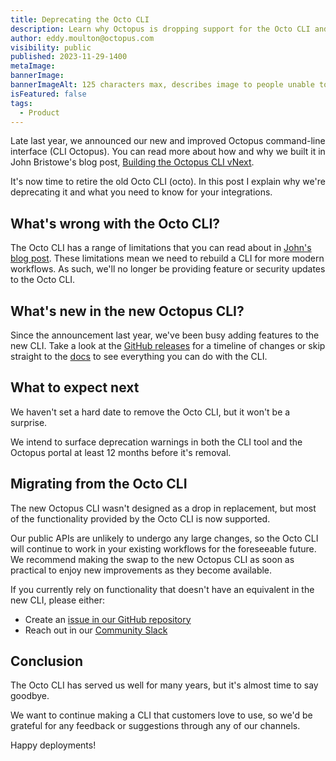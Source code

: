```yaml
---
title: Deprecating the Octo CLI
description: Learn why Octopus is dropping support for the Octo CLI and what's next.
author: eddy.moulton@octopus.com
visibility: public
published: 2023-11-29-1400
metaImage:
bannerImage:
bannerImageAlt: 125 characters max, describes image to people unable to see it.
isFeatured: false
tags:
  - Product
---
```


Late last year, we announced our new and improved Octopus command-line interface (CLI Octopus). You can read more about how and why we built it in John Bristowe's blog post, [Building the Octopus CLI vNext](https://octopus.com/blog/building-octopus-cli-vnext).

It's now time to retire the old Octo CLI (octo). In this post I explain why we're deprecating it and what you need to know for your integrations.

## What's wrong with the Octo CLI?

The Octo CLI has a range of limitations that you can read about in [John's blog post](https://octopus.com/blog/building-octopus-cli-vnext#the-state-of-the-octopus-cli-octo). These limitations mean we need to rebuild a CLI for more modern workflows. As such, we'll no longer be providing feature or security updates to the Octo CLI.

## What's new in the new Octopus CLI?

Since the announcement last year, we've been busy adding features to the new CLI. Take a look at the [GitHub releases](https://github.com/OctopusDeploy/cli/releases) for a timeline of changes or skip straight to the [docs](https://octopus.com/docs/octopus-rest-api/cli) to see everything you can do with the CLI.

## What to expect next

We haven't set a hard date to remove the Octo CLI, but it won't be a surprise. 

We intend to surface deprecation warnings in both the CLI tool and the Octopus portal at least 12 months before it's removal.

## Migrating from the Octo CLI

The new Octopus CLI wasn't designed as a drop in replacement, but most of the functionality provided by the Octo CLI is now supported.

Our public APIs are unlikely to undergo any large changes, so the Octo CLI will continue to work in your existing workflows for the foreseeable future. We recommend making the swap to the new Octopus CLI as soon as practical to enjoy new improvements as they become available.

If you currently rely on functionality that doesn't have an equivalent in the new CLI, please either:

- Create an [issue in our GitHub repository](https://github.com/OctopusDeploy/cli/issues)
- Reach out in our [Community Slack](https://oc.to/CommunitySlack)

## Conclusion

The Octo CLI has served us well for many years, but it's almost time to say goodbye.

We want to continue making a CLI that customers love to use, so we'd be grateful for any feedback or suggestions through any of our channels.

Happy deployments!